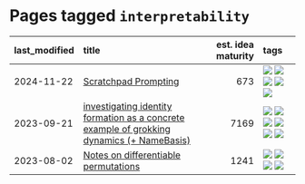 # Pages tagged `interpretability`

|last_modified|title|est. idea maturity|tags
|:---|:---|---:|:---|
|2024-11-22|[Scratchpad Prompting](../scratchpad_prompting.md)|673|[![](https://img.shields.io/badge/tag-agentic-5e378d)](../tags/agentic.md) [![](https://img.shields.io/badge/tag-experimental-77485f)](../tags/experimental.md) [![](https://img.shields.io/badge/tag-interpretability-539c8)](../tags/interpretability.md) [![](https://img.shields.io/badge/tag-llm-e839f4)](../tags/llm.md) [![](https://img.shields.io/badge/tag-prompting-b25b5)](../tags/prompting.md)|
|2023-09-21|[investigating identity formation as a concrete example of grokking dynamics (+ NameBasis)](../identity_grokking_dynamics.md)|7169|[![](https://img.shields.io/badge/tag-alignment-82f36e)](../tags/alignment.md) [![](https://img.shields.io/badge/tag-experimental-77485f)](../tags/experimental.md) [![](https://img.shields.io/badge/tag-interpretability-539c8)](../tags/interpretability.md) [![](https://img.shields.io/badge/tag-publication-7fe3bd)](../tags/publication.md) [![](https://img.shields.io/badge/tag-safety-a3de36)](../tags/safety.md) [![](https://img.shields.io/badge/tag-wip-496a1)](../tags/wip.md)|
|2023-08-02|[Notes on differentiable permutations](../differentiable_permutations.md)|1241|[![](https://img.shields.io/badge/tag-differentiable_permutation-7385b0)](../tags/differentiable_permutation.md) [![](https://img.shields.io/badge/tag-experimental-77485f)](../tags/experimental.md) [![](https://img.shields.io/badge/tag-interpretability-539c8)](../tags/interpretability.md) [![](https://img.shields.io/badge/tag-regularization-b61d4d)](../tags/regularization.md)|
